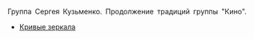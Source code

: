 Группа Сергея Кузьменко. Продолжение традиций группы "Кино".

* [Кривые зеркала](/songs/vwz/Z-exit/Кривые%20зеркала)